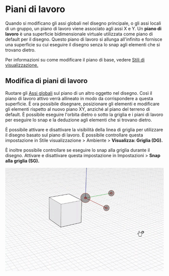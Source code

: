 # Piani di lavoro

Quando si modificano gli assi globali nel disegno principale, o gli assi locali di un gruppo, un piano di lavoro viene associato agli assi X e Y. Un **piano di lavoro** è una superficie bidimensionale virtuale utilizzata come piano di default per il disegno. Questo piano di lavoro si allunga all'infinito e fornisce una superficie su cui eseguire il disegno senza lo snap agli elementi che si trovano dietro.

Per informazioni su come modificare il piano di base, vedere [Stili di visualizzazione.](../formit-primer/part-i/visual-settings.md)

## Modifica di piani di lavoro

Ruotare gli [Assi globali](world-axes.md) sul piano di un altro oggetto nel disegno. Così il piano di lavoro attivo verrà allineato in modo da corrispondere a questa superficie. È ora possibile disegnare, posizionare gli elementi e modificare gli elementi rispetto al nuovo piano XY, anziché al piano del terreno di default. È possibile eseguire l'orbita dietro o sotto la griglia e i piani di lavoro per eseguire lo snap e la deduzione agli elementi che si trovano dietro.

È possibile attivare e disattivare la visibilità della linea di griglia per utilizzare il disegno basato sul piano di lavoro. È possibile controllare questa impostazione in Stile visualizzazione &gt; Ambiente &gt; **Visualizza: Griglia \(DG\).**

È inoltre possibile controllare se eseguire lo snap alla griglia durante il disegno. Attivare e disattivare questa impostazione in Impostazioni &gt; **Snap alla griglia \(SG\).**

![](../.gitbook/assets/work-plane.gif)

